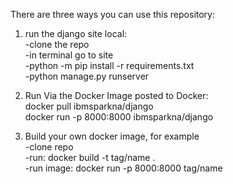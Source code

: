 There are three ways you can use this repository:

1. run the django site local:<Br>
-clone the repo<Br>
-in terminal go to site<Br>
-python -m pip install -r requirements.txt<Br>
-python manage.py runserver<Br>

2. Run Via the Docker Image posted to Docker:<Br>
docker pull ibmsparkna/django<Br>
docker run -p 8000:8000 ibmsparkna/django<Br>

3. Build your own docker image, for example<Br>
-clone repo<Br>
-run: docker build -t tag/name .<Br>
-run image: docker run -p 8000:8000 tag/name<Br>
